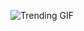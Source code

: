 
<!-- GIF_SECTION -->
![Trending GIF](https://media0.giphy.com/media/v1.Y2lkPThiYjIxNzcyNWpkbDhkZzJwY2F2ZmlpNnp6dGZnY2hnc28zZ3RrNGo1cm44MnR4eCZlcD12MV9naWZzX3NlYXJjaCZjdD1n/78XCFBGOlS6keY1Bil/giphy.gif)
<!-- END_GIF_SECTION -->
